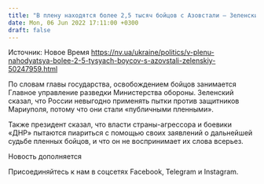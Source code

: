 ```yaml
---
title: "В плену находятся более 2,5 тысяч бойцов с Азовстали — Зеленский"
date: Mon, 06 Jun 2022 17:11:00 +0300
draft: false
---
```

Источник: Новое Время https://nv.ua/ukraine/politics/v-plenu-nahodyatsya-bolee-2-5-tysyach-boycov-s-azovstali-zelenskiy-50247959.html


По словам главы государства, освобождением бойцов занимается Главное управление разведки Министерства обороны. Зеленский сказал, что России невыгодно применять пытки против защитников Мариуполя, потому что они стали «публичными пленными».

Также президент сказал, что власти страны-агрессора и боевики «ДНР» пытаются пиариться с помощью своих заявлений о дальнейшей судьбе пленных бойцов, и что он не воспринимает их слова всерьез.

Новость дополняется

Присоединяйтесь к нам в соцсетях Facebook, Telegram и Instagram.
